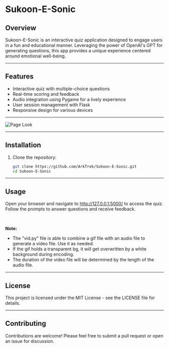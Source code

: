 # Sukoon-E-Sonic

## Overview
Sukoon-E-Sonic is an interactive quiz application designed to engage users in a fun and educational manner. Leveraging the power of OpenAI's GPT for generating questions, this app provides a unique experience centered around emotional well-being.

---

## Features
- Interactive quiz with multiple-choice questions
- Real-time scoring and feedback
- Audio integration using Pygame for a lively experience
- User session management with Flask
- Responsive design for various devices

---

![Page Look](https://github.com/user-attachments/assets/169d6034-cbdb-4383-a568-c67a20d8598b)


---

## Installation
1. Clone the repository:
   ```bash
   git clone https://github.com/ArkTrek/Sukoon-E-Sonic.git
   cd Sukoon-E-Sonic
   ```
---

## Usage
Open your browser and navigate to http://127.0.0.1:5000/ to access the quiz.
Follow the prompts to answer questions and receive feedback.

<br>

**Note:**
- The "vid.py" file is able to combine a gif file with an audio file to generate a video file. Use it as needed.
- If the gif holds a transparent bg, it will get overwritten by a white background during encoding.
- The duration of the video file will be determined by the length of the audio file. 

---

## License
This project is licensed under the MIT License - see the LICENSE file for details.

---

## Contributing
Contributions are welcome! Please feel free to submit a pull request or open an issue for discussion.
